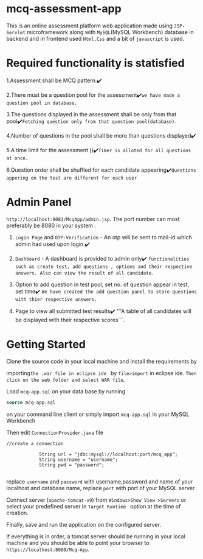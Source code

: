 # mcq-assessment-app
This is an online assessment platform web application made using ```JSP-Servlet``` microframework along with ```MySQL```(MySQL Workbench) database in backend and in frontend used ```Html,Css``` and a bit of ```javascript``` is used.







# Required functionality is statisfied

1.Assessment shall be MCQ pattern.:heavy_check_mark:

2.There must be a question pool for the assessment:heavy_check_mark:```we have made a question pool in database.```

3.The questions displayed in the assessment shall be only from that pool:heavy_check_mark:```Fetching question only from that question pool(database).```

4.Number of questions in the pool shall be more than questions displayed:heavy_check_mark:

5.A time limit for the assessment ():heavy_check_mark:```Timer is alloted for all questions at once.```

6.Question order shall be shuffled for each candidate appearing:heavy_check_mark:```Questions appering on the test are different for each user```


# Admin Panel 
```http://localhost:8081/McqApp/admin.jsp```. The port number can most preferably be 8080 in your system .

1. ```Login Page``` and ```OTP-Verification``` - An otp will be sent to mail-id which admin had used upon login.:heavy_check_mark:

2. ```Dashboard``` - A dashboard is provided to admin only:heavy_check_mark: ``` functionalities such as create test, add questions , options and their respective answers. Also can view the result of all candidate ```.

3. Option to add question in test pool, set no. of question appear in test, set time:heavy_check_mark: ``` We have created the add question panel to store questions with thier respective answers. ``` 

4. Page to view all submitted test results:heavy_check_mark: '''A table of all candidates will be displayed with their respective scores```.

# Getting Started

Clone the source code in your local machine and install the requirements by 

importing```the .war file in eclipse ide ``` by ```file>import``` in eclipse ide. ```Then click on the web folder and select WAR file```.

Load ```mcq-app.sql``` on your data base by running

```sql
source mcq-app.sql

```
on your command line client or simply import ```mcq-app.sql``` in your MySQL Workbench

Then edit ```ConnectionProvider.java``` file
```
//create a connection

			String url = "jdbc:mysql://localhost:port/mcq_app";
			String username = "username";
			String pwd = "password";


```
replace ```username``` and ```password```  with username,password and name of your localhost and database name, 
replace ```port``` with port of your MySQL server.

Connect server (```apache-tomcat-v9```) from ```Windows>Show View >Servers```
or select your predefined server in ```Target Runtime ``` option at the time of creation.  

Finally, save and run the application on the configured server.

If everything is in order, a tomcat server  should be running in your local machine and you should be able to point your browser to ```https://localhost:8080/Mcq-App```.

